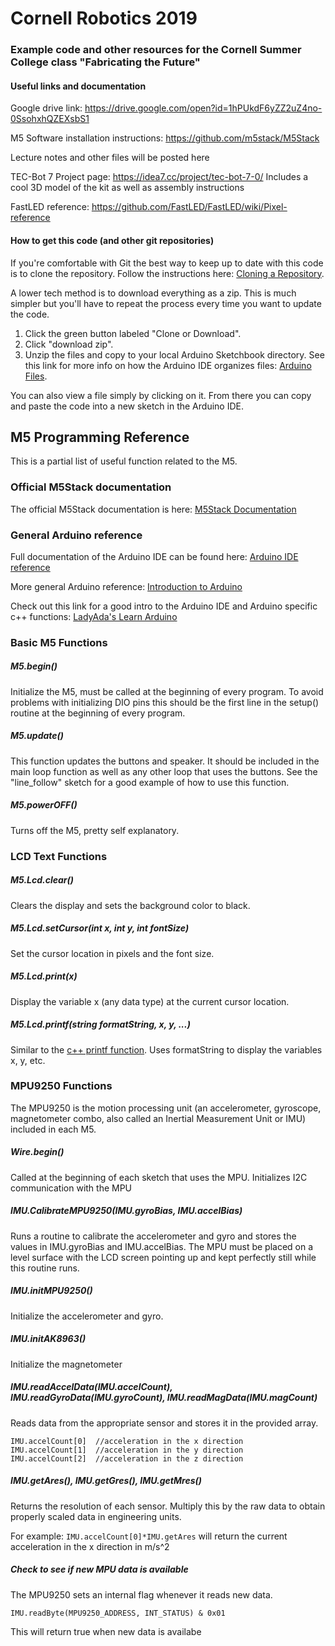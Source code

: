 # Cornell Robotics 2019
### Example code and other resources for the Cornell Summer College class "Fabricating the Future"

#### Useful links and documentation

Google drive link: https://drive.google.com/open?id=1hPUkdF6yZZ2uZ4no-0SsohxhQZEXsbS1

M5 Software installation instructions: https://github.com/m5stack/M5Stack

Lecture notes and other files will be posted here

TEC-Bot 7 Project page: https://idea7.cc/project/tec-bot-7-0/
Includes a cool 3D model of the kit as well as assembly instructions

FastLED reference: https://github.com/FastLED/FastLED/wiki/Pixel-reference

#### How to get this code (and other git repositories)
If you're comfortable with Git the best way to keep up to date with this code is to clone the repository. Follow the instructions here:
[Cloning a Repository](https://help.github.com/articles/cloning-a-repository/).

A lower tech method is to download everything as a zip. This is much simpler but you'll have to repeat the process every time you want to update the code.
1. Click the green button labeled "Clone or Download".
2. Click "download zip".
3. Unzip the files and copy to your local Arduino Sketchbook directory. See this link for more info on how the Arduino IDE organizes files: [Arduino Files](https://programmingelectronics.com/understanding-the-arduino-sketchbook-opening-and-saving-arduino-sketches/).

You can also view a file simply by clicking on it. From there you can copy and paste the code into a new sketch in the Arduino IDE.

## M5 Programming Reference

This is a partial list of useful function related to the M5.

### Official M5Stack documentation
The official M5Stack documentation is here: [M5Stack Documentation](https://docs.m5stack.com/#/en/core/basic)

### General Arduino reference
Full documentation of the Arduino IDE can be found here: [Arduino IDE reference](https://arduino.cc/reference/en/)

More general Arduino reference: [Introduction to Arduino](https://arduino.cc/en/Guide/HomePage)

Check out this link for a good intro to the Arduino IDE and Arduino specific c++ functions: [LadyAda's Learn Arduino](https://learn.adafruit.com/ladyadas-learn-arduino-lesson-number-2)


### Basic M5 Functions

##### M5.begin()
Initialize the M5, must be called at the beginning of every program. To avoid problems with initializing DIO pins this should be the first line in the setup() routine at the beginning of every program.

##### M5.update()
This function updates the buttons and speaker. It should be included in the main loop function as well as any other loop that uses the buttons. See the "line_follow" sketch for a good example of how to use this function.

##### M5.powerOFF()
Turns off the M5, pretty self explanatory.

### LCD Text Functions

##### M5.Lcd.clear()
Clears the display and sets the background color to black.

##### M5.Lcd.setCursor(int x, int y, int fontSize)
Set the cursor location in pixels and the font size.

##### M5.Lcd.print(x)
Display the variable x (any data type) at the current cursor location.

##### M5.Lcd.printf(string formatString, x, y, ...)
Similar to the [c++ printf function](http://www.cplusplus.com/reference/cstdio/printf/). Uses formatString to display the variables x, y, etc.

### MPU9250 Functions
The MPU9250 is the motion processing unit (an accelerometer, gyroscope, magnetometer combo, also called an Inertial Measurement Unit or IMU) included in each M5.

##### Wire.begin()
Called at the beginning of each sketch that uses the MPU. Initializes I2C communication with the MPU

##### IMU.CalibrateMPU9250(IMU.gyroBias, IMU.accelBias)
Runs a routine to calibrate the accelerometer and gyro and stores the values in IMU.gyroBias and IMU.accelBias. The MPU must be placed on a level surface with the LCD screen pointing up and kept perfectly still while this routine runs.

##### IMU.initMPU9250()
Initialize the accelerometer and gyro.

##### IMU.initAK8963()
Initialize the magnetometer

##### IMU.readAccelData(IMU.accelCount), IMU.readGyroData(IMU.gyroCount), IMU.readMagData(IMU.magCount)
Reads data from the appropriate sensor and stores it in the provided array.
```
IMU.accelCount[0]  //acceleration in the x direction
IMU.accelCount[1]  //acceleration in the y direction
IMU.accelCount[2]  //acceleration in the z direction
```
##### IMU.getAres(), IMU.getGres(), IMU.getMres()
Returns the resolution of each sensor. Multiply this by the raw data to obtain properly scaled data in engineering units.

For example: `IMU.accelCount[0]*IMU.getAres` will return the current acceleration in the x direction in m/s^2

##### Check to see if new MPU data is available
The MPU9250 sets an internal flag whenever it reads new data.

`IMU.readByte(MPU9250_ADDRESS, INT_STATUS) & 0x01`

This will return true when new data is availabe
